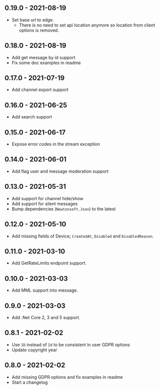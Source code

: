 ## 0.19.0 - 2021-08-19

- Set base url to edge.
  - There is no need to set api location anymore so location from client options is removed.

## 0.18.0 - 2021-08-19

- Add get message by id support
- Fix some doc examples in readme

## 0.17.0 - 2021-07-19

- Add channel export support

## 0.16.0 - 2021-06-25

- Add search support

## 0.15.0 - 2021-06-17

- Expose error codes in the stream exception

## 0.14.0 - 2021-06-01

- Add flag user and message moderation support

## 0.13.0 - 2021-05-31

- Add support for channel hide/show
- Add support for silent messages
- Bump dependencies (`Newtonsoft.Json`) to the latest

## 0.12.0 - 2021-05-10

- Add missing fields of Device; `CreatedAt`, `Disabled` and `DisabledReason`.

## 0.11.0 - 2021-03-10

- Add GetRateLimits endpoint support.

## 0.10.0 - 2021-03-03

- Add MML support into message.

## 0.9.0 - 2021-03-03

- Add .Net Core 2, 3 and 5 support.

## 0.8.1 - 2021-02-02

- Use `ID` instead of `Id` to be consistent in user GDPR options
- Update copyright year

## 0.8.0 - 2021-02-02

- Add missing GDPR options and fix examples in readme
- Start a changelog
